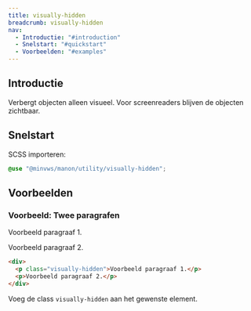 ```yaml
---
title: visually-hidden
breadcrumb: visually-hidden
nav:
  - Introductie: "#introduction"
  - Snelstart: "#quickstart"
  - Voorbeelden: "#examples"
---
```


<h2 id="introduction">Introductie</h2>

Verbergt objecten alleen visueel. Voor screenreaders blijven de objecten
zichtbaar.

<h2 id="quickstart">Snelstart</h2>

SCSS importeren:

```scss
@use "@minvws/manon/utility/visually-hidden";
```

<h2 id="examples">Voorbeelden</h2>

### Voorbeeld: Twee paragrafen

<div>
  <p class="visually-hidden">Voorbeeld paragraaf 1.</p>
  <p>Voorbeeld paragraaf 2.</p>
</div>

```html
<div>
  <p class="visually-hidden">Voorbeeld paragraaf 1.</p>
  <p>Voorbeeld paragraaf 2.</p>
</div>
```

Voeg de class `visually-hidden` aan het gewenste element.
